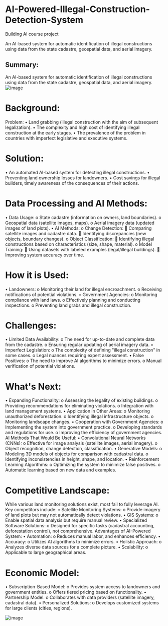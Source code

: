 # AI-Powered-Illegal-Construction-Detection-System

Building AI course project

An AI-based system for automatic identification of illegal constructions using data from the state cadastre, geospatial data, and aerial imagery.
## Summary:
An AI-based system for automatic identification of illegal constructions using data from the state cadastre, geospatial data, and aerial imagery.
![image](https://github.com/seegal07/AI-Powered-Illegal-Construction-Detection-System/assets/111071467/9776f307-a591-4e61-a8aa-1ba68bbc9784)
# Background:
Problem:
•	Land grabbing (illegal construction with the aim of subsequent legalization).
•	The complexity and high cost of identifying illegal construction at the early stages.
•	The prevalence of the problem in countries with imperfect legislative and executive systems.
# Solution:
•	An automated AI-based system for detecting illegal constructions.
•	Preventing land ownership losses for landowners.
•	Cost savings for illegal builders, timely awareness of the consequences of their actions.
# Data Processing and AI Methods:
•	Data Usage:
o	State cadastre (information on owners, land boundaries).
o	Geospatial data (satellite images, maps).
o	Aerial imagery data (updated images of land plots).
•	AI Methods:
o	Change Detection:
	Comparing satellite images and cadastre data.
	Identifying discrepancies (new objects, boundary changes).
o	Object Classification:
	Identifying illegal constructions based on characteristics (size, shape, material).
o	Model Training:
	Using datasets with labeled examples (legal/illegal buildings).
	Improving system accuracy over time.
# How it is Used:
•	Landowners:
o	Monitoring their land for illegal encroachment.
o	Receiving notifications of potential violations.
•	Government Agencies:
o	Monitoring compliance with land laws.
o	Effectively planning and conducting inspections.
o	Preventing land grabs and illegal construction.
# Challenges:
•	Limited Data Availability:
o	The need for up-to-date and complete data from the cadastre.
o	Ensuring regular updating of aerial imagery data.
•	Imperfect Legislation:
o	The complexity of defining "illegal construction" in some cases.
o	Legal nuances requiring expert assessment.
•	False Positives:
o	The need to improve AI algorithms to minimize errors.
o	Manual verification of potential violations.
# What's Next:
•	Expanding Functionality:
o	Assessing the legality of existing buildings.
o	Providing recommendations for eliminating violations.
o	Integration with land management systems.
•	Application in Other Areas:
o	Monitoring unauthorized deforestation.
o	Identifying illegal infrastructure objects.
o	Monitoring landscape changes.
•	Cooperation with Government Agencies:
o	Implementing the system into government practice.
o	Developing standards and regulations for use.
o	Improving the efficiency of government agencies.
AI Methods That Would Be Useful:
•	Convolutional Neural Networks (CNNs):
o	Effective for image analysis (satellite images, aerial imagery).
o	Object recognition, change detection, classification.
•	Generative Models:
o	Modeling 3D models of objects for comparison with cadastral data.
o	Identifying inconsistencies in height, shape, and location.
•	Reinforcement Learning Algorithms:
o	Optimizing the system to minimize false positives.
o	Automatic learning based on new data and examples.
#  Competitive Landscape:
While various land monitoring solutions exist, most fail to fully leverage AI. Key competitors include:
•	Satellite Monitoring Systems:
o	Provide imagery of land plots but may not automatically detect violations.
•	GIS Systems:
o	Enable spatial data analysis but require manual review.
•	Specialized Software Solutions:
o	Designed for specific tasks (cadastral accounting, deforestation control), not comprehensive.
Advantages of AI-Powered System:
•	Automation:
o	Reduces manual labor, and enhances efficiency.
•	Accuracy:
o	Utilizes AI algorithms to minimize errors.
•	Holistic Approach:
o	Analyzes diverse data sources for a complete picture.
•	Scalability:
o	Applicable to large geographical areas.
# Economic Model:
•	Subscription-Based Model:
o	Provides system access to landowners and government entities.
o	Offers tiered pricing based on functionality.
•	Partnership Model:
o	Collaborates with data providers (satellite imagery, cadastral data).
•	Personalized Solutions:
o	Develops customized systems for large clients (cities, regions).

![image](https://github.com/seegal07/AI-Powered-Illegal-Construction-Detection-System/assets/111071467/9b71be0f-32f5-45f7-b1b3-fef32859401a)
